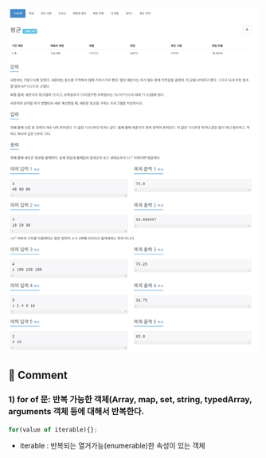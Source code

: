 ![](../images/b1546.png)

## 🤞 Comment

### 1) for of 문: 반복 가능한 객체(Array, map, set, string, typedArray, arguments 객체 등에 대해서 반복한다.
```javascript
for(value of iterable){};
```

- iterable : 반복되는 열거가능(enumerable)한 속성이 있는 객체